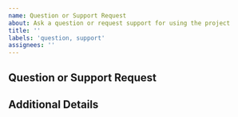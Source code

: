 ```yaml
---
name: Question or Support Request
about: Ask a question or request support for using the project
title: ''
labels: 'question, support'
assignees: ''
---
```


## Question or Support Request

<!-- Please describe your question or the support you need. -->

## Additional Details

<!-- Add any additional details or context about your question or support request. -->

